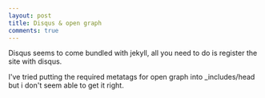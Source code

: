 ```yaml
---
layout: post
title: Disqus & open graph
comments: true
---
```


Disqus seems to come bundled with jekyll, all you need to do is register the site with disqus.

I've tried putting the required metatags for open graph into _includes/head but i don't seem able
to get it right. 
